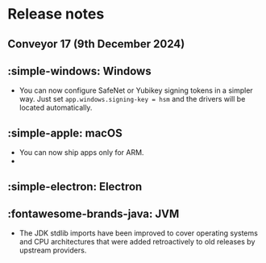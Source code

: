 # Release notes

## Conveyor 17 (9th December 2024)

## :simple-windows: Windows

* You can now configure SafeNet or Yubikey signing tokens in a simpler way. Just set `app.windows.signing-key = hsm` and the drivers will be located automatically.

## :simple-apple: macOS

* You can now ship apps only for ARM.
* 

## :simple-electron: Electron


## :fontawesome-brands-java: JVM

* The JDK stdlib imports have been improved to cover operating systems and CPU architectures that were added retroactively to old releases by upstream providers.
